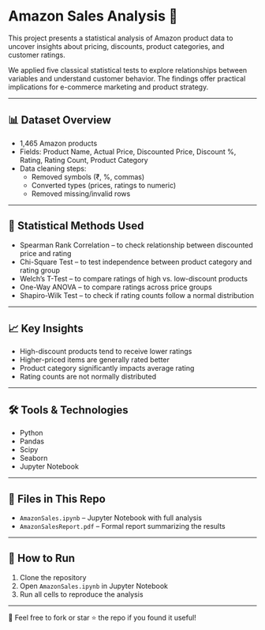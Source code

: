 # Amazon Sales Analysis 🛒

This project presents a statistical analysis of Amazon product data to uncover insights about pricing, discounts, product categories, and customer ratings.

We applied five classical statistical tests to explore relationships between variables and understand customer behavior. The findings offer practical implications for e-commerce marketing and product strategy.

---

## 📊 Dataset Overview

- 1,465 Amazon products
- Fields: Product Name, Actual Price, Discounted Price, Discount %, Rating, Rating Count, Product Category
- Data cleaning steps:
  - Removed symbols (₹, %, commas)
  - Converted types (prices, ratings to numeric)
  - Removed missing/invalid rows

---

## 🧪 Statistical Methods Used

- Spearman Rank Correlation – to check relationship between discounted price and rating  
- Chi-Square Test – to test independence between product category and rating group  
- Welch’s T-Test – to compare ratings of high vs. low-discount products  
- One-Way ANOVA – to compare ratings across price groups  
- Shapiro-Wilk Test – to check if rating counts follow a normal distribution

---

## 📈 Key Insights

- High-discount products tend to receive lower ratings  
- Higher-priced items are generally rated better  
- Product category significantly impacts average rating  
- Rating counts are not normally distributed

---

## 🛠 Tools & Technologies

- Python  
- Pandas  
- Scipy  
- Seaborn  
- Jupyter Notebook  

---

## 📂 Files in This Repo

- `AmazonSales.ipynb` – Jupyter Notebook with full analysis  
- `AmazonSalesReport.pdf` – Formal report summarizing the results

---

## 🚀 How to Run

1. Clone the repository  
2. Open `AmazonSales.ipynb` in Jupyter Notebook  
3. Run all cells to reproduce the analysis

---

📌 Feel free to fork or star ⭐ the repo if you found it useful!
